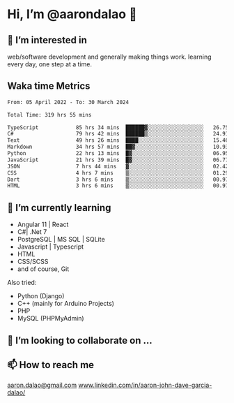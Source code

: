 # __Hi, I’m @aarondalao__ 👋 
## 👀 I’m interested in 
web/software development and generally making things work.
learning every day, one step at a time. 

## Waka time Metrics
<!--START_SECTION:waka-->

```txt
From: 05 April 2022 - To: 30 March 2024

Total Time: 319 hrs 55 mins

TypeScript            85 hrs 34 mins  ██████▓░░░░░░░░░░░░░░░░░░   26.75 %
C#                    79 hrs 42 mins  ██████▒░░░░░░░░░░░░░░░░░░   24.91 %
Text                  49 hrs 26 mins  ████░░░░░░░░░░░░░░░░░░░░░   15.46 %
Markdown              34 hrs 57 mins  ██▓░░░░░░░░░░░░░░░░░░░░░░   10.93 %
Python                22 hrs 13 mins  █▓░░░░░░░░░░░░░░░░░░░░░░░   06.95 %
JavaScript            21 hrs 39 mins  █▓░░░░░░░░░░░░░░░░░░░░░░░   06.77 %
JSON                  7 hrs 44 mins   ▓░░░░░░░░░░░░░░░░░░░░░░░░   02.42 %
CSS                   4 hrs 7 mins    ▒░░░░░░░░░░░░░░░░░░░░░░░░   01.29 %
Dart                  3 hrs 6 mins    ▒░░░░░░░░░░░░░░░░░░░░░░░░   00.97 %
HTML                  3 hrs 6 mins    ▒░░░░░░░░░░░░░░░░░░░░░░░░   00.97 %
```

<!--END_SECTION:waka-->

## 🌱 I’m currently learning 

- Angular 11 | React 
- C#| .Net 7
- PostgreSQL | MS SQL | SQLite
- Javascript | Typescript
- HTML 
- CSS/SCSS
- and of course, Git 


Also tried:
- Python (Django)
- C++ (mainly for Arduino Projects)
- PHP
- MySQL (PHPMyAdmin)


## 💞️ I’m looking to collaborate on ...

## 📫 How to reach me 
aaron.dalao@gmail.com
www.linkedin.com/in/aaron-john-dave-garcia-dalao/

<!---
aarondalao/aarondalao is a ✨ special ✨ repository because its `README.md` (this file) appears on your GitHub profile.
You can click the Preview link to take a look at your changes.
--->
